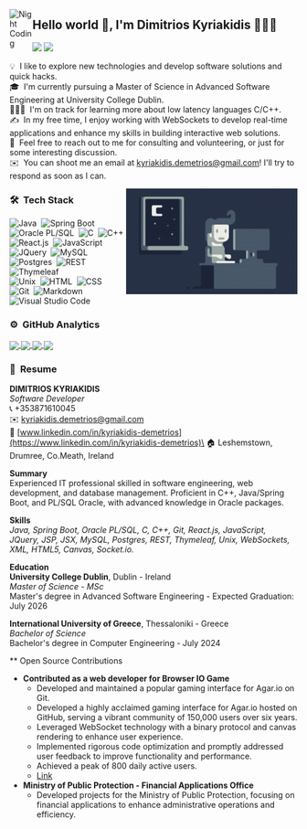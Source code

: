 <img alt="Night Coding" src="./assets/Hand%20Wave.gif" width='40' align="left"/><h2>Hello world 👋, I'm Dimitrios Kyriakidis 👨🏻‍💻</h2>

<p align="left">
<a href="https://github.com/kyriakidisdimitrios"><img src="https://img.shields.io/badge/-Portfolio-3423A6?style=flat&logo=Google-Chrome&logoColor=white"/></a>
<a href="https://www.linkedin.com/in/kyriakidis-demetrios/"><img src="https://img.shields.io/badge/-Dimitrios%20Kyriakidis-0077B5?style=flat&logo=Linkedin&logoColor=white"/></a>
</p>

💡 &nbsp;I like to explore new technologies and develop software solutions and quick hacks.\
🎓 &nbsp;I'm currently pursuing a Master of Science in Advanced Software Engineering at University College Dublin.\
👨🏻‍💻 &nbsp;I'm on track for learning more about low latency languages C/C++.\
✍️ &nbsp;In my free time, I enjoy working with WebSockets to develop real-time applications and enhance my skills in building interactive web solutions.\
💬 &nbsp;Feel free to reach out to me for consulting and volunteering, or just for some interesting discussion.\
✉️ &nbsp;You can shoot me an email at [kyriakidis.demetrios@gmail.com](mailto:kyriakidis.demetrios@gmail.com)! I'll try to respond as soon as I can.

<img alt="Night Coding" src="https://raw.githubusercontent.com/AVS1508/AVS1508/master/assets/Night-Coding.gif" align="right"/>

### 🛠 &nbsp;Tech Stack

![Java](https://img.shields.io/badge/-Java-05122A?style=flat&logo=java)&nbsp;
![Spring Boot](https://img.shields.io/badge/-Spring%20Boot-05122A?style=flat&logo=springboot)&nbsp;
![Oracle PL/SQL](https://img.shields.io/badge/-Oracle%20PL%2FSQL-05122A?style=flat&logo=oracle)&nbsp;
![C](https://img.shields.io/badge/-C-05122A?style=flat&logo=c)&nbsp;
![C++](https://img.shields.io/badge/-C++-05122A?style=flat&logo=C%2B%2B&logoColor=00599C)&nbsp;\
![React.js](https://img.shields.io/badge/-React.js-05122A?style=flat&logo=react)&nbsp;
![JavaScript](https://img.shields.io/badge/-JavaScript-05122A?style=flat&logo=javascript)&nbsp;
![JQuery](https://img.shields.io/badge/-JQuery-05122A?style=flat&logo=jquery)&nbsp;
![MySQL](https://img.shields.io/badge/-MySQL-05122A?style=flat&logo=mysql)&nbsp;\
![Postgres](https://img.shields.io/badge/-Postgres-05122A?style=flat&logo=postgresql)&nbsp;
![REST](https://img.shields.io/badge/-REST-05122A?style=flat&logo=rest)&nbsp;
![Thymeleaf](https://img.shields.io/badge/-Thymeleaf-05122A?style=flat&logo=thymeleaf)&nbsp;\
![Unix](https://img.shields.io/badge/-Unix-05122A?style=flat&logo=unix)&nbsp;
![HTML](https://img.shields.io/badge/-HTML-05122A?style=flat&logo=html5)&nbsp;
![CSS](https://img.shields.io/badge/-CSS-05122A?style=flat&logo=css3&logoColor=1572B6)&nbsp;\
![Git](https://img.shields.io/badge/-Git-05122A?style=flat&logo=git)&nbsp;
![Markdown](https://img.shields.io/badge/-Markdown-05122A?style=flat&logo=markdown)&nbsp;
![Visual Studio Code](https://img.shields.io/badge/-Visual%20Studio%20Code-05122A?style=flat&logo=visual-studio-code&logoColor=007ACC)&nbsp;

### ⚙️ &nbsp;GitHub Analytics

<a href="https://github.com/kyriakidisdimitrios">
  <img height=200 align="center" src="https://github-readme-stats.vercel.app/api?username=kyriakidisdimitrios&show_icons=true&theme=algolia&count_private=true&include_all_commits=true&hide_rank=true&show=prs_merged,prs_merged_percentage&&hide=contribs,stars&card_width=380" />
</a>
<a href="https://github.com/kyriakidisdimitrios">
  <img height=200 align="center" src="https://github-readme-stats.vercel.app/api/top-langs?username=kyriakidisdimitrios&hide_progress=true&hide=html,css&layout=compact&langs_count=10&theme=algolia&card_width=320"/>
</a>

<a href="https://github.com/jimboy3100">
  <img height=200 align="center" src="https://github-readme-stats.vercel.app/api?username=jimboy3100&show_icons=true&theme=algolia&count_private=true&include_all_commits=true&hide_rank=true&show=prs_merged,prs_merged_percentage&&hide=contribs,stars&card_width=380" />
</a>
<a href="https://github.com/jimboy3100">
  <img height=200 align="center" src="https://github-readme-stats.vercel.app/api/top-langs?username=jimboy3100&hide_progress=true&hide=html,css&layout=compact&langs_count=10&theme=algolia&card_width=320"/>
</a>

### 📄 &nbsp;Resume

**DIMITRIOS KYRIAKIDIS**\
*Software Developer*\
📞 +353871610045\
✉️ [kyriakidis.demetrios@gmail.com](mailto:kyriakidis.demetrios@gmail.com)\
🔗 [www.linkedin.com/in/kyriakidis-demetrios](https://www.linkedin.com/in/kyriakidis-demetrios)\
🏠 Leshemstown, Drumree, Co.Meath, Ireland

**Summary**\
Experienced IT professional skilled in software engineering, web development, and database management. Proficient in C++, Java/Spring Boot, and PL/SQL Oracle, with advanced knowledge in Oracle packages.

**Skills**\
*Java, Spring Boot, Oracle PL/SQL, C, C++, Git, React.js, JavaScript, JQuery, JSP, JSX, MySQL, Postgres, REST, Thymeleaf, Unix, WebSockets, XML, HTML5, Canvas, Socket.io.*

**Education**\
**University College Dublin**, Dublin - Ireland\
*Master of Science - MSc*\
Master's degree in Advanced Software Engineering - Expected Graduation: July 2026

**International University of Greece**, Thessaloniki - Greece\
*Bachelor of Science*\
Bachelor's degree in Computer Engineering - July 2024

** Open Source Contributions

- **Contributed as a web developer for Browser IO Game**
  - Developed and maintained a popular gaming interface for Agar.io on Git.
  - Developed a highly acclaimed gaming interface for Agar.io hosted on GitHub, serving a vibrant community of 150,000 users over six years.
  - Leveraged WebSocket technology with a binary protocol and canvas rendering to enhance user experience.
  - Implemented rigorous code optimization and promptly addressed user feedback to improve functionality and performance.
  - Achieved a peak of 800 daily active users.
  - [Link](https://github.com/jimboy3100/jimboy3100.github.io)
- **Ministry of Public Protection - Financial Applications Office**
  - Developed projects for the Ministry of Public Protection, focusing on financial applications to enhance administrative operations and efficiency.
